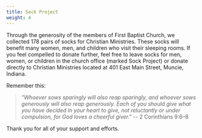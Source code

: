 ```yaml
---
title: Sock Project
weight: 4
---
```


Through the generosity of the members of First Baptist Church, we collected 178 pairs of socks for Christian Ministries. These socks will benefit many women, men, and children who visit their sleeping rooms. If you feel compelled to donate further, feel free to leave socks for men, women, or children in the church office (marked Sock Project) or donate directly to Christian Ministries located at 401 East Main Street, Muncie, Indiana.   








Remember this: 










>*"Whoever sows sparingly will also reap sparingly, and whoever sows generously will also reap generously. Each of you should give what you have decided in your heart to give, not reluctantly or under compulsion, for God loves a cheerful giver."* -- 2 Corinthians 9:6–8










Thank you for all of your support and efforts.